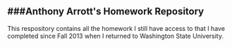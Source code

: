 ###Anthony Arrott's Homework Repository
---
This respository contains all the homework I still have access to that I have completed since Fall 2013 when I returned to Washington State University.

